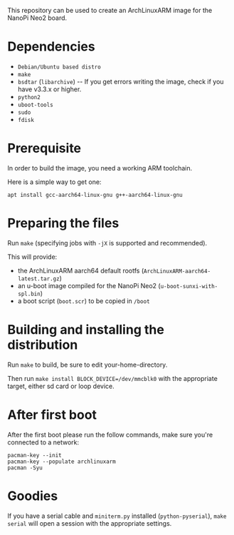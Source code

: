 This repository can be used to create an ArchLinuxARM image for the NanoPi Neo2
board.


Dependencies
============

- `Debian/Ubuntu based distro`
- `make`
- `bsdtar` (`libarchive`) -- If you get errors writing the image, check if you have v3.3.x or higher.
- `python2`
- `uboot-tools`
- `sudo`
- `fdisk`


Prerequisite
============

In order to build the image, you need a working ARM toolchain.

Here is a simple way to get one:

    apt install gcc-aarch64-linux-gnu g++-aarch64-linux-gnu

Preparing the files
===================

Run `make` (specifying jobs with `-jX` is supported and recommended).

This will provide:

- the ArchLinuxARM aarch64 default rootfs (`ArchLinuxARM-aarch64-latest.tar.gz`)
- an u-boot image compiled for the NanoPi Neo2 (`u-boot-sunxi-with-spl.bin`)
- a boot script (`boot.scr`) to be copied in `/boot`


Building and installing the distribution
========================================

Run `make` to build, be sure to edit your-home-directory.

Then run `make install BLOCK_DEVICE=/dev/mmcblk0` with the appropriate target, either sd card or loop device.

After first boot
===============

After the first boot please run the follow commands, make sure you're connected to a network:

```
pacman-key --init
pacman-key --populate archlinuxarm
pacman -Syu
```

Goodies
=======

If you have a serial cable and `miniterm.py` installed (`python-pyserial`),
`make serial` will open a session with the appropriate settings.
